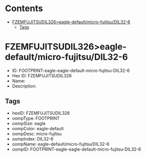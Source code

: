 



Contents
========

* [FZEMFUJITSUDIL326>eagle-default/micro-fujitsu/DIL32-6](#fzemfujitsudil326eagle-defaultmicro-fujitsudil32-6)
	* [Tags](#tags)

# FZEMFUJITSUDIL326>eagle-default/micro-fujitsu/DIL32-6

- ID: FOOTPRINT-eagle-eagle-default-micro-fujitsu-DIL32-6
- Hex ID: FZEMFUJITSUDIL326
- Name: 
- Description: 

## Tags

- hexID: FZEMFUJITSUDIL326
- oompType: FOOTPRINT
- oompSize: eagle
- oompColor: eagle-default
- oompDesc: micro-fujitsu
- oompIndex: DIL32-6
- oompName: eagle-default/micro-fujitsu/DIL32-6
- oompID: FOOTPRINT-eagle-eagle-default-micro-fujitsu-DIL32-6
